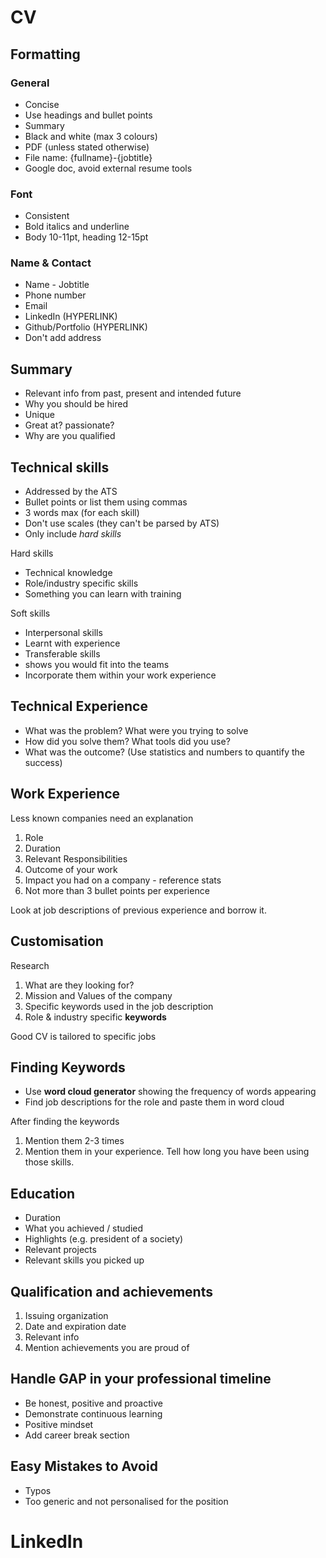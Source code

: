 # CV

## Formatting

### General

- Concise
- Use headings and bullet points
- Summary
- Black and white (max 3 colours)
- PDF (unless stated otherwise)
- File name: {fullname}-{jobtitle}
- Google doc, avoid external resume tools

### Font

- Consistent
- Bold italics and underline
- Body 10-11pt, heading 12-15pt

### Name & Contact

- Name - Jobtitle
- Phone number
- Email
- LinkedIn (HYPERLINK)
- Github/Portfolio (HYPERLINK)
- Don't add address

## Summary

- Relevant info from past, present and intended future
- Why you should be hired
- Unique
- Great at? passionate?
- Why are you qualified

## Technical skills

- Addressed by the ATS
- Bullet points or list them using commas
- 3 words max (for each skill)
- Don't use scales (they can't be parsed by ATS)
- Only include _hard skills_

Hard skills

- Technical knowledge
- Role/industry specific skills
- Something you can learn with training

Soft skills

- Interpersonal skills
- Learnt with experience
- Transferable skills
- shows you would fit into the teams
- Incorporate them within your work experience

## Technical Experience

- What was the problem? What were you trying to solve
- How did you solve them? What tools did you use?
- What was the outcome? (Use statistics and numbers to quantify the success)

## Work Experience

Less known companies need an explanation

1.  Role
2.  Duration
3.  Relevant Responsibilities
4.  Outcome of your work
5.  Impact you had on a company - reference stats
6.  Not more than 3 bullet points per experience

Look at job descriptions of previous experience and borrow it.

## Customisation

Research

1.  What are they looking for?
2.  Mission and Values of the company
3.  Specific keywords used in the job description
4.  Role & industry specific **keywords**

Good CV is tailored to specific jobs

## Finding Keywords

- Use **word cloud generator** showing the frequency of words appearing
- Find job descriptions for the role and paste them in word cloud

After finding the keywords

1.  Mention them 2-3 times
2.  Mention them in your experience. Tell how long you have been using those
    skills.

## Education

- Duration
- What you achieved / studied
- Highlights (e.g. president of a society)
- Relevant projects
- Relevant skills you picked up

## Qualification and achievements

1.  Issuing organization
2.  Date and expiration date
3.  Relevant info
4.  Mention achievements you are proud of

## Handle GAP in your professional timeline

- Be honest, positive and proactive
- Demonstrate continuous learning
- Positive mindset
- Add career break section

## Easy Mistakes to Avoid

- Typos
- Too generic and not personalised for the position

# LinkedIn
